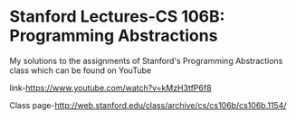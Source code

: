 # Stanford Lectures-CS 106B: Programming Abstractions

My solutions to the assignments of Stanford's Programming Abstractions class which can be found on YouTube

link-https://www.youtube.com/watch?v=kMzH3tfP6f8

Class page-http://web.stanford.edu/class/archive/cs/cs106b/cs106b.1154/
